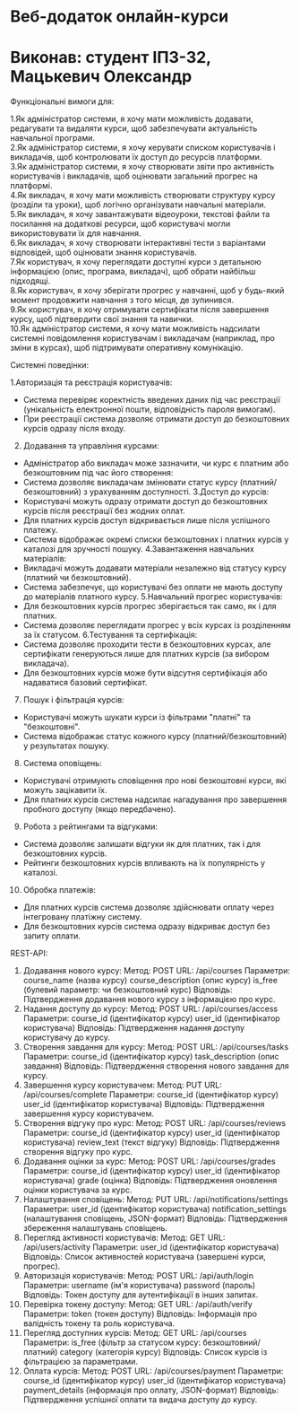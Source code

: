 # Веб-додаток онлайн-курси

# Виконав: студент ІПЗ-32, Мацькевич Олександр 




Функціональні вимоги для: 

1.Як адміністратор системи, я хочу мати можливість додавати, редагувати та видаляти курси, щоб забезпечувати актуальність навчальної програми.    
2.Як адміністратор системи, я хочу керувати списком користувачів і викладачів, щоб контролювати їх доступ до ресурсів платформи.  
3.Як адміністратор системи, я хочу створювати звіти про активність користувачів і викладачів, щоб оцінювати загальний прогрес на платформі.         
4.Як викладач, я хочу мати можливість створювати структуру курсу (розділи та уроки), щоб логічно організувати навчальні матеріали.         
5.Як викладач, я хочу завантажувати відеоуроки, текстові файли та посилання на додаткові ресурси, щоб користувачі могли використовувати їх для навчання.           
6.Як викладач, я хочу створювати інтерактивні тести з варіантами відповідей, щоб оцінювати знання користувачів.            
7.Як користувач, я хочу переглядати доступні курси з детальною інформацією (опис, програма, викладач), щоб обрати найбільш підходящі.            
8.Як користувач, я хочу зберігати прогрес у навчанні, щоб у будь-який момент продовжити навчання з того місця, де зупинився.            
9.Як користувач, я хочу отримувати сертифікати після завершення курсу, щоб підтвердити свої знання та навички.                 
10.Як адміністратор системи, я хочу мати можливість надсилати системні повідомлення користувачам і викладачам (наприклад, про зміни в курсах), щоб підтримувати оперативну комунікацію.




Системні поведінки: 

1.Авторизація та реєстрація користувачів:
- Система перевіряє коректність введених даних під час реєстрації (унікальність електронної пошти, відповідність пароля вимогам).
- При реєстрації система дозволяє отримати доступ до безкоштовних курсів одразу після входу.
2. Додавання та управління курсами:
- Адміністратор або викладач може зазначити, чи курс є платним або безкоштовним під час його створення:
- Система дозволяє викладачам змінювати статус курсу (платний/безкоштовний) з урахуванням доступності.
3.Доступ до курсів:
- Користувачі можуть одразу отримати доступ до безкоштовних курсів після реєстрації без жодних оплат.
- Для платних курсів доступ відкривається лише після успішного платежу.
- Система відображає окремі списки безкоштовних і платних курсів у каталозі для зручності пошуку.
4.Завантаження навчальних матеріалів:
- Викладачі можуть додавати матеріали незалежно від статусу курсу (платний чи безкоштовний).
- Система забезпечує, що користувачі без оплати не мають доступу до матеріалів платного курсу.
5.Навчальний прогрес користувачів:
- Для безкоштовних курсів прогрес зберігається так само, як і для платних.
- Система дозволяє переглядати прогрес у всіх курсах із розділенням за їх статусом.
6.Тестування та сертифікація:
- Система дозволяє проходити тести в безкоштовних курсах, але сертифікати генеруються лише для платних курсів (за вибором викладача).
- Для безкоштовних курсів може бути відсутня сертифікація або надаватися базовий сертифікат.
7. Пошук і фільтрація курсів:
- Користувачі можуть шукати курси із фільтрами "платні" та "безкоштовні".
- Система відображає статус кожного курсу (платний/безкоштовний) у результатах пошуку.
8. Система оповіщень:
- Користувачі отримують сповіщення про нові безкоштовні курси, які можуть зацікавити їх.
- Для платних курсів система надсилає нагадування про завершення пробного доступу (якщо передбачено).
9. Робота з рейтингами та відгуками:
- Система дозволяє залишати відгуки як для платних, так і для безкоштовних курсів.
- Рейтинги безкоштовних курсів впливають на їх популярність у каталозі.
10. Обробка платежів:
- Для платних курсів система дозволяє здійснювати оплату через інтегровану платіжну систему.
- Для безкоштовних курсів система одразу відкриває доступ без запиту оплати.



REST-API:


1. Додавання нового курсу:
  Метод: POST
  URL: /api/courses
  Параметри:
    course_name (назва курсу)
    course_description (опис курсу)
    is_free (булевий параметр: чи безкоштовний курс)
  Відповідь: Підтвердження додавання нового курсу з інформацією про курс.
2. Надання доступу до курсу:
  Метод: POST
  URL: /api/courses/access
  Параметри:
    course_id (ідентифікатор курсу)
    user_id (ідентифікатор користувача)
  Відповідь: Підтвердження надання доступу користувачу до курсу.
3. Створення завдання для курсу:
  Метод: POST
  URL: /api/courses/tasks
  Параметри:
    course_id (ідентифікатор курсу)
    task_description (опис завдання)
  Відповідь: Підтвердження створення нового завдання для курсу.
4. Завершення курсу користувачем:
  Метод: PUT
  URL: /api/courses/complete
  Параметри:
    course_id (ідентифікатор курсу)
    user_id (ідентифікатор користувача)
  Відповідь: Підтвердження завершення курсу користувачем.
5. Створення відгуку про курс:
  Метод: POST
  URL: /api/courses/reviews
  Параметри:
    course_id (ідентифікатор курсу)
    user_id (ідентифікатор користувача)
    review_text (текст відгуку)
  Відповідь: Підтвердження створення відгуку про курс.
6. Додавання оцінки за курс:
  Метод: POST
  URL: /api/courses/grades
  Параметри:
    course_id (ідентифікатор курсу)
    user_id (ідентифікатор користувача)
    grade (оцінка)
  Відповідь: Підтвердження оновлення оцінки користувача за курс.
7. Налаштування сповіщень:
  Метод: PUT
  URL: /api/notifications/settings
  Параметри:
    user_id (ідентифікатор користувача)
    notification_settings (налаштування сповіщень, JSON-формат)
  Відповідь: Підтвердження збереження налаштувань сповіщень.
8. Перегляд активності користувачів:
  Метод: GET
  URL: /api/users/activity
  Параметри:
    user_id (ідентифікатор користувача)
  Відповідь: Список активностей користувача (завершені курси, прогрес).
9. Авторизація користувачів:
  Метод: POST
  URL: /api/auth/login
  Параметри:
    username (ім'я користувача)
    password (пароль)
  Відповідь: Токен доступу для аутентифікації в інших запитах.
10. Перевірка токену доступу:
  Метод: GET
  URL: /api/auth/verify
  Параметри:
    token (токен доступу)
  Відповідь: Інформація про валідність токену та роль користувача.
11. Перегляд доступних курсів:
  Метод: GET
  URL: /api/courses
  Параметри:
    is_free (фільтр за статусом курсу: безкоштовний/платний)
    category (категорія курсу)
  Відповідь: Список курсів із фільтрацією за параметрами.
12. Оплата курсів:
  Метод: POST
  URL: /api/courses/payment
  Параметри:
    course_id (ідентифікатор курсу)
    user_id (ідентифікатор користувача)
    payment_details (інформація про оплату, JSON-формат)
  Відповідь: Підтвердження успішної оплати та видача доступу до курсу.



